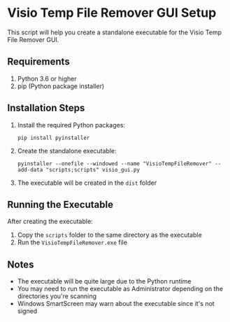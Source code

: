 # Visio Temp File Remover GUI Setup

This script will help you create a standalone executable for the Visio Temp File Remover GUI.

## Requirements

1. Python 3.6 or higher
2. pip (Python package installer)

## Installation Steps

1. Install the required Python packages:
   ```
   pip install pyinstaller
   ```

2. Create the standalone executable:
   ```
   pyinstaller --onefile --windowed --name "VisioTempFileRemover" --add-data "scripts;scripts" visio_gui.py
   ```

3. The executable will be created in the `dist` folder

## Running the Executable

After creating the executable:
1. Copy the `scripts` folder to the same directory as the executable
2. Run the `VisioTempFileRemover.exe` file

## Notes

- The executable will be quite large due to the Python runtime
- You may need to run the executable as Administrator depending on the directories you're scanning
- Windows SmartScreen may warn about the executable since it's not signed